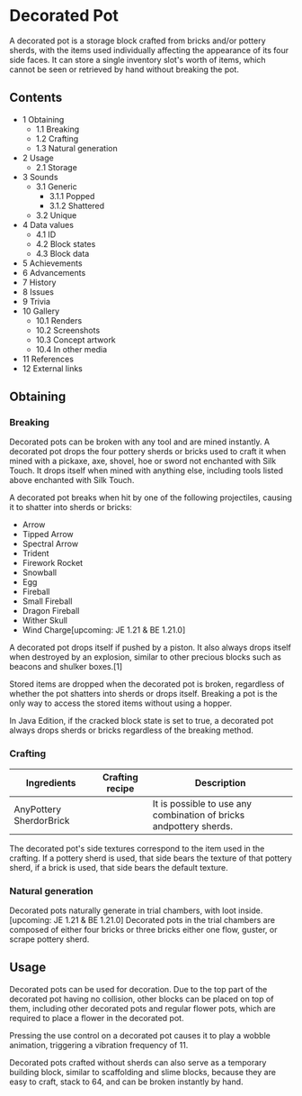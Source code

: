 # Decorated Pot
A decorated pot is a storage block crafted from bricks and/or pottery sherds, with the items used individually affecting the appearance of its four side faces. It can store a single inventory slot's worth of items, which cannot be seen or retrieved by hand without breaking the pot.

## Contents
- 1 Obtaining
	- 1.1 Breaking
	- 1.2 Crafting
	- 1.3 Natural generation
- 2 Usage
	- 2.1 Storage
- 3 Sounds
	- 3.1 Generic
		- 3.1.1 Popped
		- 3.1.2 Shattered
	- 3.2 Unique
- 4 Data values
	- 4.1 ID
	- 4.2 Block states
	- 4.3 Block data
- 5 Achievements
- 6 Advancements
- 7 History
- 8 Issues
- 9 Trivia
- 10 Gallery
	- 10.1 Renders
	- 10.2 Screenshots
	- 10.3 Concept artwork
	- 10.4 In other media
- 11 References
- 12 External links

## Obtaining
### Breaking
Decorated pots can be broken with any tool and are mined instantly. A decorated pot drops the four pottery sherds or bricks used to craft it when mined with a pickaxe, axe, shovel, hoe or sword not enchanted with Silk Touch. It drops itself when mined with anything else, including tools listed above enchanted with Silk Touch.

A decorated pot breaks when hit by one of the following projectiles, causing it to shatter into sherds or bricks:

- Arrow
- Tipped Arrow
- Spectral Arrow
- Trident
- Firework Rocket
- Snowball
- Egg
- Fireball
- Small Fireball
- Dragon Fireball
- Wither Skull
- Wind Charge‌[upcoming: JE 1.21 & BE 1.21.0]

A decorated pot drops itself if pushed by a piston. It also always drops itself when destroyed by an explosion, similar to other precious blocks such as beacons and shulker boxes.[1]

Stored items are dropped when the decorated pot is broken, regardless of whether the pot shatters into sherds or drops itself. Breaking a pot is the only way to access the stored items without using a hopper.

In Java Edition, if the cracked block state is set to true, a decorated pot always drops sherds or bricks regardless of the breaking method.

### Crafting
| Ingredients             | Crafting recipe | Description                                                        |
|-------------------------|-----------------|--------------------------------------------------------------------|
| AnyPottery SherdorBrick |                 | It is possible to use any combination of bricks andpottery sherds. |

The decorated pot's side textures correspond to the item used in the crafting. If a pottery sherd is used, that side bears the texture of that pottery sherd, if a brick is used, that side bears the default texture.

### Natural generation
Decorated pots naturally generate in trial chambers, with loot inside.‌[upcoming: JE 1.21 & BE 1.21.0] Decorated pots in the trial chambers are composed of either four bricks or three bricks either one flow, guster, or scrape pottery sherd.

## Usage
Decorated pots can be used for decoration. Due to the top part of the decorated pot having no collision, other blocks can be placed on top of them, including other decorated pots and regular flower pots, which are required to place a flower in the decorated pot.

Pressing the use control on a decorated pot causes it to play a wobble animation, triggering a vibration frequency of 11.

Decorated pots crafted without sherds can also serve as a temporary building block, similar to scaffolding and slime blocks, because they are easy to craft, stack to 64, and can be broken instantly by hand.

